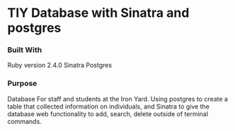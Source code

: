 # TIY Database with Sinatra and postgres

### Built With

  Ruby version 2.4.0
  Sinatra
  Postgres

### Purpose

  Database For staff and students at the Iron Yard.
  Using postgres to create a table that collected information on individuals,
  and Sinatra to give the database web functionality to add, search, delete outside of terminal commands.
